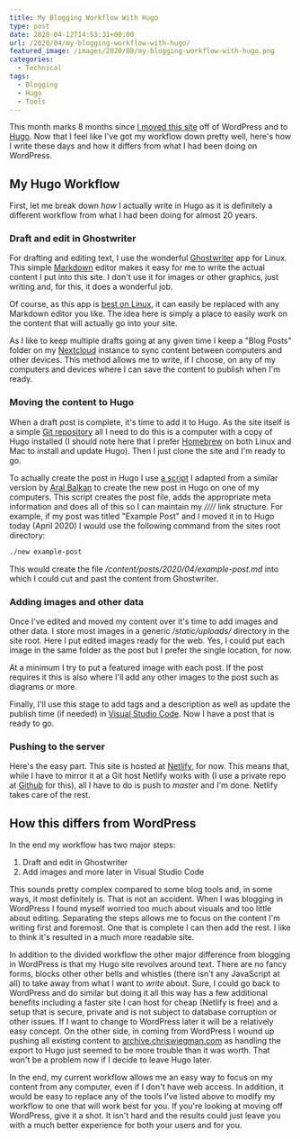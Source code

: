 ```yaml
---
title: My Blogging Workflow With Hugo
type: post
date: 2020-04-12T14:53:31+00:00
url: /2020/04/my-blogging-workflow-with-hugo/
featured_image: /images/2020/08/my-blogging-workflow-with-hugo.png
categories:
  - Technical
tags:
  - Blogging
  - Hugo
  - Tools
---
```


This month marks 8 months since [I moved this site](https://chriswiegman.com/2019/08/its-time-for-a-new-site/) off of WordPress and to [Hugo](https://gohugo.io/). Now that I feel like I've got my workflow down pretty well, here's how I write these days and how it differs from what I had been doing on WordPress.

## My Hugo Workflow

First, let me break down _how_ I actually write in Hugo as it is definitely a different workflow from what I had been doing for almost 20 years.

### Draft and edit in Ghostwriter

For drafting and editing text, I use the wonderful [Ghostwriter](https://wereturtle.github.io/ghostwriter/) app for Linux. This simple [Markdown](https://daringfireball.net/projects/markdown/) editor makes it easy for me to write the actual content I put into this site. I don't use it for images or other graphics, just writing and, for this, it does a wonderful job.

Of course, as this app is [best on Linux](https://github.com/wereturtle/ghostwriter#installation), it can easily be replaced with any Markdown editor you like. The idea here is simply a place to easily work on the content that will actually go into your site.

As I like to keep multiple drafts going at any given time I keep a "Blog Posts" folder on my [Nextcloud](https://nextcloud.com/) instance to sync content between computers and other devices. This method allows me to write, if I choose, on any of my computers and devices where I can save the content to publish when I'm ready.

### Moving the content to Hugo

When a draft post is complete, it's time to add it to Hugo. As the site itself is a simple [Git repository](https://gitea.chriswiegman.com/chriswiegman/chriswiegman.com) all I need to do this is a computer with a copy of Hugo installed (I should note here that I prefer [Homebrew](https://brew.sh/) on both Linux and Mac to install and update Hugo). Then I just clone the site and I'm ready to go.

To actually create the post in Hugo I use [a script](https://gitea.chriswiegman.com/chriswiegman/chriswiegman.com/src/branch/master/new) I adapted from a similar version by [Aral Balkan](https://ar.al/) to create the new post in Hugo on one of my computers. This script creates the post file, adds the appropriate meta information and does all of this so I can maintain my _/<year>/<month>/<post-title>/_ link structure. For example, if my post was titled "Example Post" and I moved it in to Hugo today (April 2020) I would use the following command from the sites root directory:

``` bash
./new example-post
```

This would create the file _/content/posts/2020/04/example-post.md_ into which I could cut and past the content from Ghostwriter.

### Adding images and other data

Once I've edited and moved my content over it's time to add images and other data. I store most images in a generic _/static/uploads/_ directory in the site root. Here I put edited images ready for the web. Yes, I could put each image in the same folder as the post but I prefer the single location, for now.

At a minimum I try to put a featured image with each post. If the post requires it this is also where I'll add any other images to the post such as diagrams or more.

Finally, I'll use this stage to add tags and a description as well as update the publish time (if needed) in [Visual Studio Code](https://code.visualstudio.com/). Now I have a post that is ready to go.

### Pushing to the server

Here's the easy part. This site is hosted at [Netlify](https://www.netlify.com/), for now. This means that, while I have to mirror it at a Git host Netlify works with (I use a private repo at [Github](https://github.com/) for this), all I have to do is push to _master_ and I'm done. Netlify takes care of the rest.

## How this differs from WordPress

In the end my workflow has two major steps:

1. Draft and edit in Ghostwriter
2. Add images and more later in Visual Studio Code

This sounds pretty complex compared to some blog tools and, in some ways, it most definitely is. That is not an accident. When I was blogging in WordPress I found myself worried too much about visuals and too little about editing. Separating the steps allows me to focus on the content I'm writing first and foremost. One that is complete I can then add the rest. I like to think it's resulted in a much more readable site.

In addition to the divided workflow the other major difference from blogging in WordPress is that my Hugo site revolves around text. There are no fancy forms, blocks other other bells and whistles (there isn't any JavaScript at all) to take away from what I want to _write_ about. Sure, I could go back to WordPress and do similar but doing it all this way has a few additional benefits including a faster site I can host for cheap (Netlify is free) and a setup that is secure, private and is not subject to database corruption or other issues. If I want to change to WordPress later it will be a relatively easy concept. On the other side, in coming from WordPress I wound up pushing all existing content to [archive.chriswiegman.com](https://archive.chriswiegman.com) as handling the export to Hugo just seemed to be more trouble than it was worth. That won't be a problem now if I decide to leave Hugo later.

In the end, my current workflow allows me an easy way to focus on my content from any computer, even if I don't have web access. In addition, it would be easy to replace any of the tools I've listed above to modify my workflow to one that will work best for you. If you're looking at moving off WordPress, give it a shot. It isn't hard and the results could just leave you with a much better experience for both your users and for you.